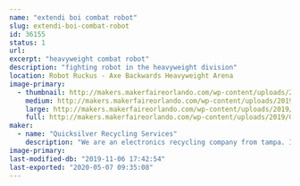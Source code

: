 ```yaml
---
name: "extendi boi combat robot"
slug: extendi-boi-combat-robot
id: 36155
status: 1
url: 
excerpt: "heavyweight combat robot"
description: "fighting robot in the heavyweight division"
location: Robot Ruckus - Axe Backwards Heavyweight Arena
image-primary:
  - thumbnail: http://makers.makerfaireorlando.com/wp-content/uploads/2019/08/quicksilver-150x150.jpg
    medium: http://makers.makerfaireorlando.com/wp-content/uploads/2019/08/quicksilver-300x225.jpg
    large: http://makers.makerfaireorlando.com/wp-content/uploads/2019/08/quicksilver-1024x768.jpg
    full: http://makers.makerfaireorlando.com/wp-content/uploads/2019/08/quicksilver.jpg
maker:
  - name: "Quicksilver Recycling Services"
    description: "We are an electronics recycling company from tampa. In business for over 25 years we have properly disposed of electronic scrap. "
image-primary: 
last-modified-db: "2019-11-06 17:42:54"
last-exported: "2020-05-07 09:35:08"
---
```


